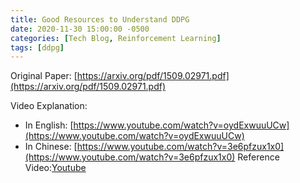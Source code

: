 ```yaml
---
title: Good Resources to Understand DDPG
date: 2020-11-30 15:00:00 -0500
categories: [Tech Blog, Reinforcement Learning]
tags: [ddpg]
---
```


Original Paper: [https://arxiv.org/pdf/1509.02971.pdf](https://arxiv.org/pdf/1509.02971.pdf)

Video Explanation:

- In English: [https://www.youtube.com/watch?v=oydExwuuUCw](https://www.youtube.com/watch?v=oydExwuuUCw)
- In Chinese: [https://www.youtube.com/watch?v=3e6pfzux1x0](https://www.youtube.com/watch?v=3e6pfzux1x0)
Reference Video:[Youtube](https://www.youtube.com/watch?v=qeJUsahqzw8)


